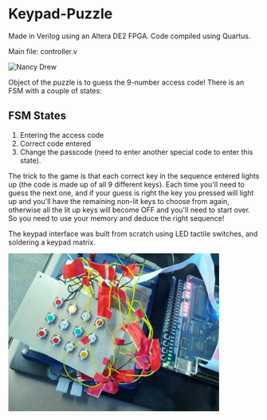 # Keypad-Puzzle
Made in Verilog using an Altera DE2 FPGA. Code compiled using Quartus.

Main file: controller.v

<img src="http://1.bp.blogspot.com/_U89HXudgNZE/S5uuNncw2BI/AAAAAAAAAgI/ApeJFkhn10s/s1600/Image22.png" alt="Nancy Drew" />

Object of the puzzle is to guess the 9-number access code! There is an FSM with a couple of states:
<html>
<body>

<h2>FSM States</h2>

<ol>
  <li>Entering the access code</li>
  <li>Correct code entered</li>
  <li>Change the passcode (need to enter another special code to enter this state).</li>
</ol>  

</body>
</html>

The trick to the game is that each correct key in the sequence entered lights up (the code is made up of all 9 different keys). Each time you'll need to guess the next one, and if your guess is right the key you pressed will light up and you'll have the remaining non-lit keys to choose from again, otherwise all the lit up keys will become OFF and you'll need to start over. So you need to use your memory and deduce the right sequence!

The keypad interface was built from scratch using LED tactile switches, and soldering a keypad matrix.

<img src="Keypad Hardware.jpg" height="317" width="423"/>
